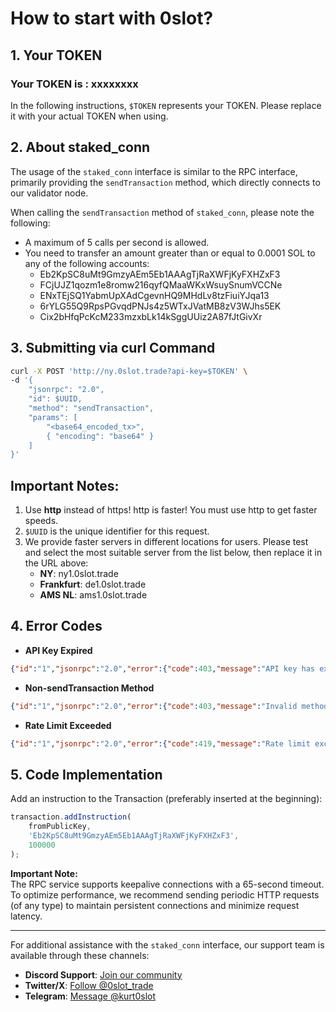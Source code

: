 # How to start with 0slot?

## 1. Your TOKEN  
### Your TOKEN is : xxxxxxxx

In the following instructions, `$TOKEN` represents your TOKEN. Please replace it with your actual TOKEN when using.

## 2. About staked_conn  
The usage of the `staked_conn` interface is similar to the RPC interface, primarily providing the `sendTransaction` method, which directly connects to our validator node.  

When calling the `sendTransaction` method of `staked_conn`, please note the following:  
- A maximum of 5 calls per second is allowed.  
- You need to transfer an amount greater than or equal to 0.0001 SOL to any of the following accounts:  
  - Eb2KpSC8uMt9GmzyAEm5Eb1AAAgTjRaXWFjKyFXHZxF3  
  - FCjUJZ1qozm1e8romw216qyfQMaaWKxWsuySnumVCCNe  
  - ENxTEjSQ1YabmUpXAdCgevnHQ9MHdLv8tzFiuiYJqa13  
  - 6rYLG55Q9RpsPGvqdPNJs4z5WTxJVatMB8zV3WJhs5EK  
  - Cix2bHfqPcKcM233mzxbLk14kSggUUiz2A87fJtGivXr  

## 3. Submitting via curl Command  
```bash 
curl -X POST 'http://ny.0slot.trade?api-key=$TOKEN' \
-d '{
    "jsonrpc": "2.0",
    "id": $UUID,
    "method": "sendTransaction",
    "params": [ 
        "<base64_encoded_tx>",
        { "encoding": "base64" }
    ] 
}'
  ```
## Important Notes:
1) Use **http** instead of https! http is faster! You must use http to get faster speeds.  
2) `$UUID` is the unique identifier for this request.  
3) We provide faster servers in different locations for users. Please test and select the most suitable server from the list below, then replace it in the URL above:  
   - **NY**:  ny1.0slot.trade  
   - **Frankfurt**:  de1.0slot.trade  
   - **AMS NL**:  ams1.0slot.trade  

## 4. Error Codes  
- **API Key Expired**
```json
{"id":"1","jsonrpc":"2.0","error":{"code":403,"message":"API key has expired"}}
  ```
- **Non-sendTransaction Method**
```json
{"id":"1","jsonrpc":"2.0","error":{"code":403,"message":"Invalid method"}}
  ```
- **Rate Limit Exceeded**
```json
{"id":"1","jsonrpc":"2.0","error":{"code":419,"message":"Rate limit exceeaded"}}
```

## 5. Code Implementation
Add an instruction to the Transaction (preferably inserted at the beginning):
```javascript
transaction.addInstruction(
    fromPublicKey,
    'Eb2KpSC8uMt9GmzyAEm5Eb1AAAgTjRaXWFjKyFXHZxF3',
    100000
);
```
**Important Note:**  
The RPC service supports keepalive connections with a 65-second timeout. To optimize performance, we recommend sending periodic HTTP requests (of any type) to maintain persistent connections and minimize request latency.

---

For additional assistance with the `staked_conn` interface, our support team is available through these channels:  

- **Discord Support**: [Join our community](https://discord.com/invite/Qd6txfyS)  
- **Twitter/X**: [Follow @0slot_trade](https://x.com/0slot_trade)  
- **Telegram**: [Message @kurt0slot](https://t.me/kurt0slot)  
